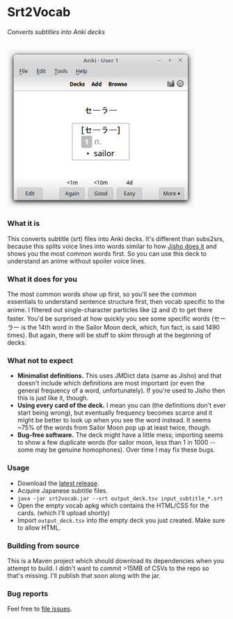# Srt2Vocab
###### Converts subtitles into Anki decks

![Example Anki card](notes/anki.png)

### What it is

This converts subtitle (srt) files into Anki decks.  It's different than subs2srs, because this splits voice lines into words similar to how [Jisho does it](https://jisho.org/search/%E3%81%8A%E5%89%8D%E3%81%AF%E3%82%82%E3%81%86%E6%AD%BB%E3%82%93%E3%81%A7%E3%81%84%E3%82%8B) and shows you the most common words first.  So you can use this deck to understand an anime without spoiler voice lines.

### What it does for you

The most common words show up first, so you'll see the common essentials to understand sentence structure first, then vocab specific to the anime.  I filtered out single-character particles like は and の to get there faster.  You'd be surprised at how quickly you see some specific words (セーラー is the 14th word in the Sailor Moon deck, which, fun fact, is said 1490 times).  But again, there will be stuff to skim through at the beginning of decks.

### What not to expect

 * **Minimalist definitions.** This uses JMDict data (same as Jisho) and that doesn't include which definitions are most important (or even the general frequency of a word, unfortunately).  If you're used to Jisho then this is just like it, though.
 * **Using every card of the deck.** I mean you can (the definitions don't ever start being wrong), but eventually frequency becomes scarce and it might be better to look up when you see the word instead.  It seems ~75% of the words from Sailor Moon pop up at least twice, though.
 * **Bug-free software.** The deck might have a little mess; importing seems to show a few duplicate words (for sailor moon, less than 1 in 1000 -- some may be genuine homophones).  Over time I may fix these bugs.

### Usage

 * Download the [latest release](https://github.com/pimlu/srt2vocab/releases).
 * Acquire Japanese subtitle files.
 * `java -jar srt2vocab.jar --srt output_deck.tsv input_subtitle_*.srt`
 * Open the empty vocab apkg which contains the HTML/CSS for the cards. (which I'll upload shortly)
 * Import `output_deck.tsv` into the empty deck you just created.  Make sure to allow HTML.

### Building from source

This is a Maven project which should download its dependencies when you attempt to build.  I didn't want to commit >15MB of CSVs to the repo so that's missing.  I'll publish that soon along with the jar.

### Bug reports

Feel free to [file issues](https://github.com/pimlu/srt2vocab/issues).
